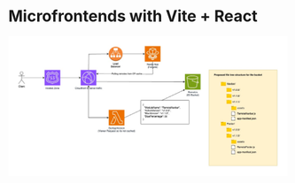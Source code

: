 # Microfrontends with Vite + React

![Microfrontends at scale](docs/Microfrontends%20at%20scale.jpg)
